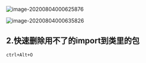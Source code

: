 ![image-20200804000625876](C:\Users\zbr\AppData\Roaming\Typora\typora-user-images\image-20200804000625876.png)

![image-20200804000635826](C:\Users\zbr\AppData\Roaming\Typora\typora-user-images\image-20200804000635826.png)

## 2.快速删除用不了的import到类里的包

`ctrl+Alt+O`